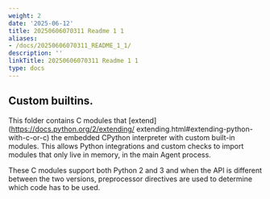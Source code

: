 ```yaml
---
weight: 2
date: '2025-06-12'
title: 20250606070311 Readme 1 1
aliases:
- /docs/20250606070311_README_1_1/
description: ''
linkTitle: 20250606070311 Readme 1 1
type: docs
---
```


## Custom builtins.

This folder contains C modules that [extend](https://docs.python.org/2/extending/
extending.html#extending-python-with-c-or-c) the embedded CPython interpreter with
custom built-in modules. This allows Python integrations and custom checks to
import modules that only live in memory, in the main Agent process.

These C modules support both Python 2 and 3 and when the API is different between
the two versions, preprocessor directives are used to determine which code has to
be used.
